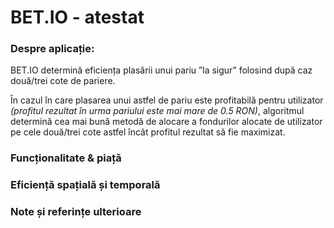 # BET.IO - atestat
### Despre aplicație:
   BET.IO determină eficiența plasării unui pariu ”la sigur” folosind după caz două/trei cote de pariere.
   
   În cazul în care plasarea unui astfel de pariu este profitabilă pentru utilizator *(profitul rezultat în urma pariului este mai mare de 0.5 RON)*, algoritmul determină cea mai bună metodă de alocare a fondurilor alocate de utilizator pe cele două/trei cote astfel încât profitul rezultat să fie maximizat.

### Funcționalitate & piață


### Eficiență spațială și temporală


### Note și referințe ulterioare

